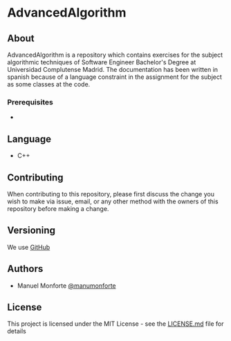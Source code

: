 # AdvancedAlgorithm

## About
AdvancedAlgorithm is a repository which contains exercises for the subject algorithmic techniques of Software Engineer Bachelor's Degree at Universidad Complutense Madrid.
The documentation has been written in spanish because of a language constraint in the assignment for the subject as some classes at the code.

### Prerequisites

-

## Language

* C++

## Contributing

When contributing to this repository, please first discuss the change you wish to make via issue, email, or any other method with the owners of this repository before making a change.

## Versioning

We use [GitHub](https://github.com)

## Authors

* Manuel Monforte  [@manumonforte](https://github.com/manumonforte)

## License

This project is licensed under the MIT License - see the [LICENSE.md](LICENSE.md) file for details

